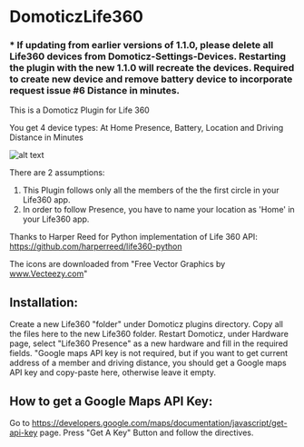 # DomoticzLife360
### * If updating from earlier versions of 1.1.0, please delete all Life360 devices from Domoticz-Settings-Devices. Restarting the plugin with the new 1.1.0 will recreate the devices. Required to create new device and remove battery device to incorporate request issue #6 Distance in minutes. 

This is a Domoticz Plugin for Life 360

You get 4 device types: At Home Presence, Battery, Location and Driving Distance in Minutes

![alt text](https://www.dropbox.com/s/8jqwuq0big73da3/Life360Devices.jpg?raw=1)

There are 2 assumptions:
1. This Plugin follows only all the members of the the first circle in your Life360 app.
2. In order to follow Presence, you have to name your location as 'Home' in your Life360 app.

Thanks to Harper Reed for Python implementation of Life 360 API: https://github.com/harperreed/life360-python

The icons are downloaded from "Free Vector Graphics by www.Vecteezy.com"

## Installation:
Create a new Life360 "folder" under Domoticz plugins directory. Copy all the files here to the new Life360 folder.
Restart Domoticz, under Hardware page, select "Life360 Presence" as a new hardware and fill in the required fields. "Google maps API key is not required, but if you want to get current address of a member and driving distance, you should get a Google maps API key and copy-paste here, otherwise leave it empty.

## How to get a Google Maps API Key:
Go to https://developers.google.com/maps/documentation/javascript/get-api-key page. Press "Get A Key" Button and follow the directives.
